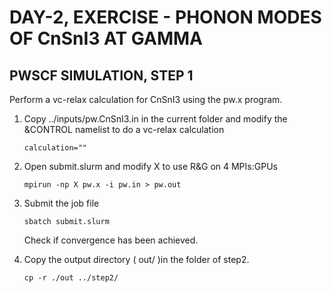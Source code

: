 # DAY-2, EXERCISE - PHONON MODES OF CnSnI3 AT GAMMA 

## PWSCF SIMULATION, STEP 1 #
 
Perform a vc-relax calculation for CnSnI3  using the pw.x program.

1. Copy ../inputs/pw.CnSnI3.in in the current folder and modify the &CONTROL namelist to do a vc-relax calculation

   `calculation=""`

2. Open submit.slurm and modify X to use R&G on 4 MPIs:GPUs
	
   `mpirun -np X pw.x -i pw.in > pw.out`

3. Submit the job file

   `sbatch submit.slurm`

   Check if convergence has been achieved.

4. Copy the output directory ( out/ )in the folder of step2. 

   `cp -r ./out ../step2/`

